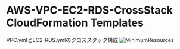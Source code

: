 # AWS-VPC-EC2-RDS-CrossStack CloudFormation Templates
VPC.ymlとEC2-RDS.ymlのクロススタック構成
![MinimumResources](https://user-images.githubusercontent.com/110646229/189521129-6947146a-5281-4b14-97fc-53fa19766dac.png)
